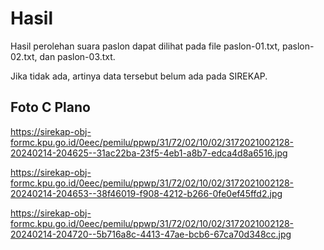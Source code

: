# Hasil

Hasil perolehan suara paslon dapat dilihat pada file paslon-01.txt, paslon-02.txt, dan paslon-03.txt.

Jika tidak ada, artinya data tersebut belum ada pada SIREKAP.

## Foto C Plano

https://sirekap-obj-formc.kpu.go.id/0eec/pemilu/ppwp/31/72/02/10/02/3172021002128-20240214-204625--31ac22ba-23f5-4eb1-a8b7-edca4d8a6516.jpg

https://sirekap-obj-formc.kpu.go.id/0eec/pemilu/ppwp/31/72/02/10/02/3172021002128-20240214-204653--38f46019-f908-4212-b266-0fe0ef45ffd2.jpg

https://sirekap-obj-formc.kpu.go.id/0eec/pemilu/ppwp/31/72/02/10/02/3172021002128-20240214-204720--5b716a8c-4413-47ae-bcb6-67ca70d348cc.jpg
